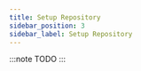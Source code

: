 ```yaml
---
title: Setup Repository
sidebar_position: 3
sidebar_label: Setup Repository
---
```


:::note
TODO
:::
